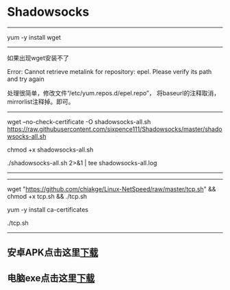 # Shadowsocks

-----------------------------------------

yum -y install wget


---------------------------------------------
如果出现wget安装不了

Error: Cannot retrieve metalink for repository: epel. Please verify its path and try again

处理很简单，修改文件“/etc/yum.repos.d/epel.repo”， 将baseurl的注释取消， mirrorlist注释掉。即可。

----------------------------------------------


wget –no-check-certificate -O shadowsocks-all.sh https://raw.githubusercontent.com/sixpence111/Shadowsocks/master/shadowsocks-all.sh

chmod +x shadowsocks-all.sh

./shadowsocks-all.sh 2>&1 | tee shadowsocks-all.log


-----------------------------------------


-----------------------------------------

wget "https://github.com/chiakge/Linux-NetSpeed/raw/master/tcp.sh" && chmod +x tcp.sh && ./tcp.sh

yum -y install ca-certificates


 ./tcp.sh
 
 -----------------------------------------
 
 ## 安卓APK点击这里<a href="https://github.com/sixpence111/Shadowsocks/raw/master/shadowsocks-nightly-4.1.8.apk">下载</a>
 
##  电脑exe点击这里<a href="https://github.com/sixpence111/Shadowsocks/raw/master/ShadowsocksR-4.7.0.rar">下载</a>
